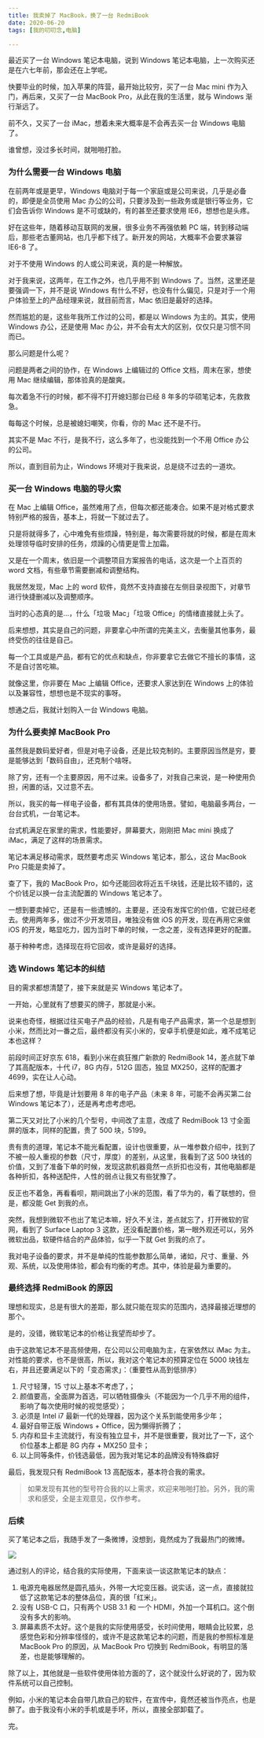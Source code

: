 ```yaml
---
title: 我卖掉了 MacBook，换了一台 RedmiBook
date: 2020-06-20
tags: [我的叨叨念,电脑]

---
```


最近买了一台 Windows 笔记本电脑，说到 Windows 笔记本电脑，上一次购买还是在六七年前，那会还在上学呢。

快要毕业的时候，加入苹果的阵营，最开始比较穷，买了一台 Mac mini 作为入门，再后来，又买了一台 MacBook Pro，从此在我的生活里，就与 Windows 渐行渐远了。

<!-- more -->

前不久，又买了一台 iMac，想着未来大概率是不会再去买一台 Windows 电脑了。

谁曾想，没过多长时间，就啪啪打脸。


### 为什么需要一台 Windows 电脑

在前两年或是更早，Windows 电脑对于每一个家庭或是公司来说，几乎是必备的，即便是全员使用 Mac 办公的公司，只要涉及到一些政务或是银行等业务，它们会告诉你 Windows 是不可或缺的，有的甚至还要求使用 IE6，想想也是头疼。

好在这些年，随着移动互联网的发展，很多业务不再强依赖 PC 端，转到移动端后，那些老古董网站，也几乎都下线了。新开发的网站，大概率不会要求兼容 IE6-8 了。

对于不使用 Windows 的人或公司来说，真的是一种解放。

对于我来说，这两年，在工作之外，也几乎用不到 Windows 了。当然，这里还是要强调一下，并不是说 Windows 有什么不好，也没有什么偏见，只是对于一个用户体验至上的产品经理来说，就目前而言，Mac 依旧是最好的选择。

然而尴尬的是，这些年我所工作过的公司，都是以 Windows 为主的。其实，使用 Windows 办公，还是使用 Mac 办公，并不会有太大的区别，仅仅只是习惯不同而已。

那么问题是什么呢？

问题是两者之间的协作，在 Windows 上编辑过的 Office 文档，周末在家，想使用 Mac  继续编辑，那体验真的是酸爽。

每次着急不行的时候，都不得不打开媳妇那台已经 8 年多的华硕笔记本，先救救急。

每每这个时候，总是被媳妇嘲笑，你看，你的 Mac 还不是不行。

其实不是 Mac 不行，是我不行，这么多年了，也没能找到一个不用 Office 办公的公司。

所以，直到目前为止，Windows 环境对于我来说，总是绕不过去的一道坎。

### 买一台 Windows 电脑的导火索

在 Mac 上编辑 Office，虽然难用了点，但每次都还能凑合。如果不是对格式要求特别严格的报告，基本上，将就一下就过去了。

只是将就得多了，心中难免有些烦躁，特别是，每次需要将就的时候，都是在周末处理领导临时安排的任务，烦躁的心情更是雪上加霜。

又是在一个周末，依旧是一个调整项目方案报告的电话，这次是一个上百页的 word 文档，有些章节需要删减和调整结构。

我居然发现，Mac 上的 word 软件，竟然不支持直接在左侧目录视图下，对章节进行快捷删减以及调整顺序。

当时的心态真的是...，什么「垃圾 Mac」「垃圾 Office」的情绪直接就上头了。

后来想想，其实是自己的问题，非要拿心中所谓的完美主义，去衡量其他事务，最终受伤的往往是自己。

每一个工具或是产品，都有它的优点和缺点，你非要拿它去做它不擅长的事情，这不是自讨苦吃嘛。

就像这里，你非要在 Mac 上编辑 Office，还要求人家达到在 Windows 上的体验以及兼容性，想想也是不现实的事呀。

想通之后，我就计划购入一台 Windows 电脑。

### 为什么要卖掉 MacBook Pro

虽然我是数码爱好者，但是对电子设备，还是比较克制的。主要原因当然是穷，要是能够达到「数码自由」，还克制个啥呀。

除了穷，还有一个主要原因，用不过来。设备多了，对我自己来说，是一种使用负担，闲置的话，又过意不去。

所以，我买的每一样电子设备，都有其具体的使用场景。譬如，电脑最多两台，一台台式机，一台笔记本。

台式机满足在家里的需求，性能要好，屏幕要大，刚刚把 Mac mini 换成了 iMac，满足了这样的场景需求。

笔记本满足移动需求，既然要考虑买 Windows 笔记本，那么，这台 MacBook Pro 只能是卖掉了。

查了下，我的 MacBook Pro，如今还能回收将近五千块钱，还是比较不错的，这个价钱足以换一台主流配置的 Windows 笔记本了。

一想到要卖掉它，还是有一些遗憾的。主要是，还没有发挥它的价值，它就已经老去。使用两年多，做过不少开发项目，唯独没有做 iOS 的开发，现在再用它来做 iOS 的开发，略显吃力，因为当时下单的时候，一念之差，没有选择更好的配置。

基于种种考虑，选择现在将它回收，或许是最好的选择。

### 选 Windows 笔记本的纠结

目的需求都想清楚了，接下来就是买 Windows 笔记本了。

一开始，心里就有了想要买的牌子，那就是小米。

说来也奇怪，根据过往买电子产品的经验，凡是有电子产品需求，第一个总是想到小米，然而比对一番之后，最终都没有买小米的，安卓手机便是如此，难不成笔记本也这样？

前段时间正好京东 618，看到小米在疯狂推广新款的 RedmiBook 14，差点就下单了其高配版本，十代 i7，8G 内存，512G 固态，独显 MX250，这样的配置才 4699，实在让人心动。

后来想了想，毕竟是计划要用 8 年的电子产品（未来 8 年，可能不会再买第二台 Windows 笔记本了），还是再考虑考虑吧。

第二天又对比了小米的几个型号，中间改了主意，改成了 RedmiBook 13 寸全面屏的版本，同样的配置，贵了 500 块，5199。

贵有贵的道理，笔记本不能光看配置，设计也很重要，从一堆参数介绍中，找到了不被一般人重视的参数（尺寸，厚度）的差别，从这里，我看到了这 500 块钱的价值，又到了准备下单的时候，发现这款机器竟然一点折扣也没有，其他电脑都是各种折扣，各种送配件，人性的弱点让我又有些犹豫了。

反正也不着急，再看看呗，期间跳出了小米的范围，看了华为的，看了联想的，但是，都没能 Get 到我的点。

突然，我想到微软不也出了笔记本嘛，好久不关注，差点就忘了，打开微软的官网，看到了 Surface Laptop 3 这款，还没看配置价格，第一眼外观还可以，另外微软出品，软硬件结合的产品体验，似乎一下就 Get 到我的点了。

我对电子设备的要求，并不是单纯的性能参数那么简单，诸如，尺寸、重量、外观、系统，以及使用体验，都会有均衡的考虑。其中，体验是最为重要的。

### 最终选择 RedmiBook 的原因

理想和现实，总是有很大的差距，那么就只能在现实的范围内，选择最接近理想的那个。

是的，没错，微软笔记本的价格让我望而却步了。

由于这款笔记本不是高频使用，在公司以公司电脑为主，在家依然以 iMac 为主。对性能的要求，也不是很高，所以，我对这个笔记本的预算定位在 5000 块钱左右，并且还要满足以下的「变态需求」：（重要性从高到低排序）

1. 尺寸轻薄，15 寸以上基本不考虑了，；
2. 颜值要高，全面屏为首选，可以牺牲摄像头（不能因为一个几乎不用的组件，影响了每次使用时候的视觉感受）；
3. 必须是 Intel i7 最新一代的处理器，因为这个关系到能使用多少年；
4. 最好自带正版 Windows + Office，因为懒得折腾了；
5. 内存和显卡主流就行，有没有独立显卡，并不是很重要，我对比了一下，这个价位基本上都是 8G 内存 + MX250 显卡；
6. 以上同等条件，价钱选最低，因为我对笔记本的品牌没有特殊癖好

最后，我发现只有 RedmiBook 13 高配版本，基本符合我的需求。

> 如果发现有其他的型号符合我的以上需求，欢迎来啪啪打脸。另外，我的需求和感受，全是主观意见，仅作参考。

### 后续

买了笔记本之后，我随手发了一条微博，没想到，竟然成为了我最热门的微博。

![](/image/daodao/about-pc.png)

通过别人的评论，结合我的实际使用，下面来谈一谈这款笔记本的缺点：

1. 电源充电器居然是圆孔插头，外带一大坨变压器。说实话，这一点，直接就拉低了这款笔记本的整体品位，真的很「红米」。
2. 没有 USB-C 口，只有两个 USB 3.1 和 一个 HDMI，外加一个耳机口。这个倒没有多大的影响。
3. 屏幕素质不太好。这个是我的实际使用感受，长时间使用，眼睛会比较累，总感觉色彩和分辨率怪怪的，或许不是这款笔记本的问题，而是我的参照标准是 MacBook Pro 的原因，从 MacBook Pro 切换到 RedmiBook，有明显的落差，也是能够理解的。 

除了以上，其他就是一些软件使用体验方面的了，这个就没什么好说的了，因为软件系统可以自己控制。

例如，小米的笔记本会自带几款自己的软件，在宣传中，竟然还被当作亮点，也是醉了。由于我没有小米的手机或是手环，所以，直接全部卸载了。

完。